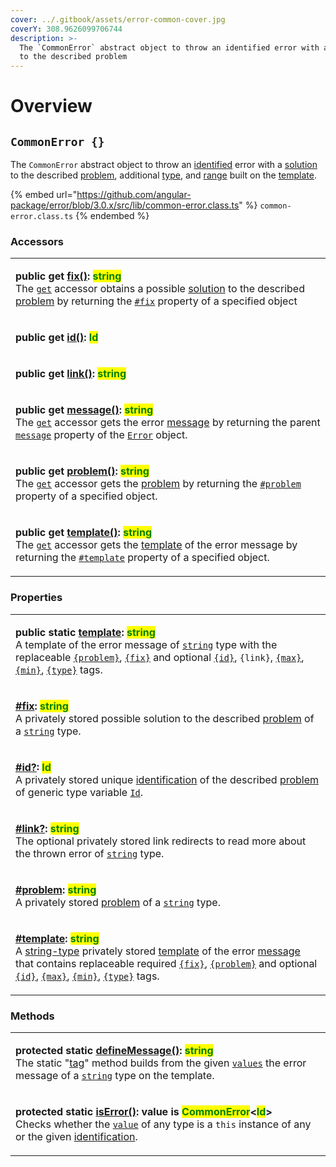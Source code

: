 ```yaml
---
cover: ../.gitbook/assets/error-common-cover.jpg
coverY: 308.9626099706744
description: >-
  The `CommonError` abstract object to throw an identified error with a solution
  to the described problem
---
```


# Overview

## `CommonError {}`

The `CommonError` abstract object to throw an [identified](../getting-started/basic-concepts.md#identification) error with a [solution](../getting-started/basic-concepts.md#fix) to the described [problem](../getting-started/basic-concepts.md#problem), additional [type](../getting-started/basic-concepts.md#type), and [range](../getting-started/basic-concepts.md#range) built on the [template](../getting-started/basic-concepts.md#template).

{% embed url="https://github.com/angular-package/error/blob/3.0.x/src/lib/common-error.class.ts" %}
`common-error.class.ts`
{% endembed %}

### Accessors

|                                                                                                                                                                                                                                                                                                                                                                                                                                                                                                                                                                                                                                                                                                             |
| ----------------------------------------------------------------------------------------------------------------------------------------------------------------------------------------------------------------------------------------------------------------------------------------------------------------------------------------------------------------------------------------------------------------------------------------------------------------------------------------------------------------------------------------------------------------------------------------------------------------------------------------------------------------------------------------------------------- |
| <p><strong>public get</strong> <a href="accessors/get-fix.md"><strong>fix()</strong></a><strong>: </strong><mark style="color:green;"><strong>string</strong></mark><br>The <a href="https://developer.mozilla.org/en-US/docs/Web/JavaScript/Reference/Functions/get"><code>get</code></a> accessor obtains a possible <a href="../getting-started/basic-concepts.md#fix">solution</a> to the described <a href="accessors/get-problem.md">problem</a> by returning the <a href="properties/fix.md"><code>#fix</code></a> property of a specified object</p>                                                                                                                                                |
| <p><strong>public get</strong> <a href="accessors/get-id.md"><strong>id()</strong></a><strong>: </strong><mark style="color:green;"><strong>Id</strong></mark><strong> | </strong><mark style="color:green;"><strong>undefined</strong></mark><br>The <a href="https://developer.mozilla.org/en-US/docs/Web/JavaScript/Reference/Functions/get"><code>get</code></a> accessor gets the error <a href="../getting-started/basic-concepts.md#identification">identification</a> by returning the <a href="properties/id.md"><code>#id</code></a> property of a specified object.</p>                                                                                                                          |
| <p><strong>public get</strong> <a href="accessors/get-link.md"><strong>link()</strong></a><strong>: </strong><mark style="color:green;"><strong>string</strong></mark><strong> | </strong><mark style="color:green;"><strong>undefined</strong></mark><br>The <a href="https://developer.mozilla.org/en-US/docs/Web/JavaScript/Reference/Functions/get"><code>get</code></a> accessor gets the link(to read more about the thrown error) by returning the <a href="properties/link.md"><code>#link</code></a> property of a specified object.</p>                                                                                                                                                           |
| <p><strong>public get</strong> <a href="accessors/get-message.md"><strong>message()</strong></a><strong>: </strong><mark style="color:green;"><strong>string</strong></mark><br>The <a href="https://developer.mozilla.org/en-US/docs/Web/JavaScript/Reference/Functions/get"><code>get</code></a> accessor gets the error <a href="../getting-started/basic-concepts.md#message">message</a> by returning the parent <a href="https://developer.mozilla.org/en-US/docs/Web/JavaScript/Reference/Global_Objects/Error/message"><code>message</code></a> property of the <a href="https://developer.mozilla.org/en-US/docs/Web/JavaScript/Reference/Global_Objects/Error"><code>Error</code></a> object.</p> |
| <p><strong>public get</strong> <a href="accessors/get-problem.md"><strong>problem()</strong></a><strong>: </strong><mark style="color:green;"><strong>string</strong></mark><br>The <a href="https://developer.mozilla.org/en-US/docs/Web/JavaScript/Reference/Functions/get"><code>get</code></a> accessor gets the <a href="../getting-started/basic-concepts.md#problem">problem</a> by returning the <a href="properties/problem.md"><code>#problem</code></a> property of a specified object.</p>                                                                                                                                                                                                      |
| <p><strong>public get</strong> <a href="accessors/get-template.md"><strong>template()</strong></a><strong>: </strong><mark style="color:green;"><strong>string</strong></mark><br>The <a href="https://developer.mozilla.org/en-US/docs/Web/JavaScript/Reference/Functions/get"><code>get</code></a> accessor gets the <a href="../getting-started/basic-concepts.md#template">template</a> of the error message by returning the <a href="properties/template.md"><code>#template</code></a> property of a specified object.</p>                                                                                                                                                                           |

### Properties

|                                                                                                                                                                                                                                                                                                                                                                                                                                                                                                                                                                                                                                                                                                                                                                                                                                                            |
| ---------------------------------------------------------------------------------------------------------------------------------------------------------------------------------------------------------------------------------------------------------------------------------------------------------------------------------------------------------------------------------------------------------------------------------------------------------------------------------------------------------------------------------------------------------------------------------------------------------------------------------------------------------------------------------------------------------------------------------------------------------------------------------------------------------------------------------------------------------- |
| <p><strong>public static</strong> <a href="properties/static-template.md"><strong>template</strong></a><strong>: </strong><mark style="color:green;"><strong>string</strong></mark><br>A template of the error message of <a href="https://developer.mozilla.org/en-US/docs/Web/JavaScript/Reference/Global_Objects/String"><code>string</code></a> type with the replaceable <a href="constructor.md#problem"><code>{problem}</code></a>, <a href="constructor.md#fix"><code>{fix}</code></a> and optional <a href="constructor.md#id"><code>{id}</code></a>, <code>{link}</code>, <a href="constructor.md#max"><code>{max}</code></a>, <a href="constructor.md#min"><code>{min}</code></a>, <a href="constructor.md#type"><code>{type}</code></a> tags.</p>                                                                                              |
| <p><strong></strong><a href="properties/fix.md"><strong>#fix</strong></a><strong>: </strong><mark style="color:green;"><strong>string</strong></mark><br>A privately stored possible solution to the described <a href="../getting-started/basic-concepts.md#problem">problem</a> of a <a href="https://developer.mozilla.org/en-US/docs/Web/JavaScript/Reference/Global_Objects/String"><code>string</code></a> type.</p>                                                                                                                                                                                                                                                                                                                                                                                                                                 |
| <p><strong></strong><a href="properties/id.md"><strong>#id?</strong></a><strong>: </strong><mark style="color:green;"><strong>Id</strong></mark><br>A privately stored unique <a href="../getting-started/basic-concepts.md#identification">identification</a> of the described <a href="../getting-started/basic-concepts.md#problem">problem</a> of generic type variable <a href="generic-type-variables.md#wrap-opening"><code>Id</code></a>.</p>                                                                                                                                                                                                                                                                                                                                                                                                      |
| <p><strong></strong><a href="properties/link.md"><strong>#link?</strong></a><strong>: </strong><mark style="color:green;"><strong>string</strong></mark><br>The optional privately stored link redirects to read more about the thrown error of <a href="https://developer.mozilla.org/en-US/docs/Web/JavaScript/Reference/Global_Objects/String"><code>string</code></a> type.</p>                                                                                                                                                                                                                                                                                                                                                                                                                                                                        |
| <p><strong></strong><a href="properties/problem.md"><strong>#problem</strong></a><strong>: </strong><mark style="color:green;"><strong>string</strong></mark><br>A privately stored <a href="../getting-started/basic-concepts.md#problem">problem</a> of a <a href="https://developer.mozilla.org/en-US/docs/Web/JavaScript/Reference/Global_Objects/String"><code>string</code></a> type.</p>                                                                                                                                                                                                                                                                                                                                                                                                                                                            |
| <p><strong></strong><a href="properties/template.md"><strong>#template</strong></a><strong>: </strong><mark style="color:green;"><strong>string</strong></mark><br>A <a href="https://developer.mozilla.org/en-US/docs/Web/JavaScript/Reference/Global_Objects/String">string-type</a> privately stored <a href="../getting-started/basic-concepts.md#template">template</a> of the error <a href="../getting-started/basic-concepts.md#message">message</a> that contains replaceable required <a href="constructor.md#fix"><code>{fix}</code></a>, <a href="constructor.md#problem"><code>{problem}</code></a> and optional <a href="constructor.md#id"><code>{id}</code></a>, <a href="constructor.md#max"><code>{max}</code></a>, <a href="constructor.md#min"><code>{min}</code></a>, <a href="constructor.md#type"><code>{type}</code></a> tags.</p> |

### Methods

|                                                                                                                                                                                                                                                                                                                                                                                                                                                                                                                                                                                                               |
| ------------------------------------------------------------------------------------------------------------------------------------------------------------------------------------------------------------------------------------------------------------------------------------------------------------------------------------------------------------------------------------------------------------------------------------------------------------------------------------------------------------------------------------------------------------------------------------------------------------- |
| <p><strong>protected static</strong> <a href="methods/static-definemessage.md"><strong>defineMessage()</strong></a><strong>: </strong><mark style="color:green;"><strong>string</strong></mark><br>The static "<a href="https://developer.mozilla.org/en-US/docs/Web/JavaScript/Reference/Template_literals">tag</a>" method builds from the given <a href="methods/static-definemessage.md#...values-any"><code>values</code></a> the error message of a <a href="https://developer.mozilla.org/en-US/docs/Web/JavaScript/Reference/Global_Objects/String"><code>string</code></a> type on the template.</p> |
| <p><strong>protected static</strong> <a href="methods/static-iserror.md"><strong>isError()</strong></a><strong>: value is </strong><mark style="color:green;"><strong>CommonError</strong></mark><strong>&#x3C;</strong><mark style="color:green;"><strong>Id</strong></mark><strong>></strong><br><strong></strong>Checks whether the <a href="methods/static-iserror.md#value-any"><code>value</code></a> of any type is a <code>this</code> instance of any or the given <a href="methods/static-iserror.md#id-id">identification</a>.</p>                                                                 |
